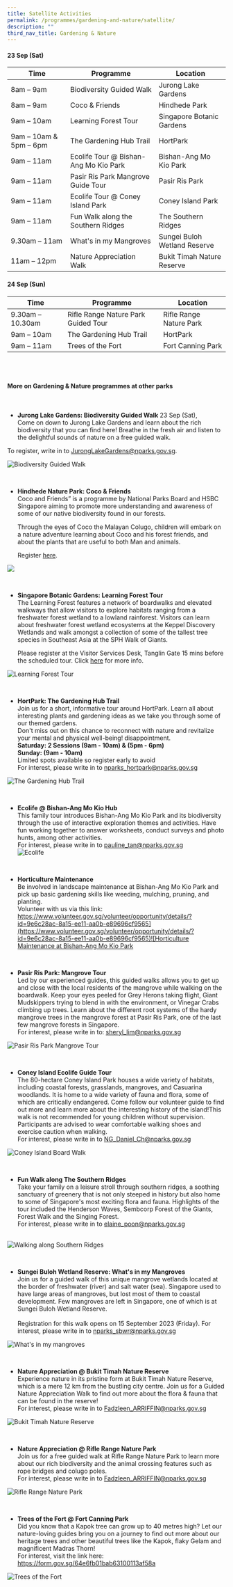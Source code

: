 ```yaml
---
title: Satellite Activities
permalink: /programmes/gardening-and-nature/satellite/
description: ""
third_nav_title: Gardening & Nature
---
```

#### 23 Sep (Sat) <br>

| Time | Programme | Location |
| -------- | -------- | -------- |
| 8am – 9am | Biodiversity Guided Walk | Jurong Lake Gardens |
| 8am – 9am | Coco &amp; Friends | Hindhede Park |
| 9am – 10am | Learning Forest Tour | Singapore Botanic Gardens |
| 9am – 10am &amp; 5pm – 6pm| The Gardening Hub Trail | HortPark |
| 9am – 11am | Ecolife Tour @ Bishan-Ang Mo Kio Park | Bishan-Ang Mo Kio Park |
| 9am – 11am | Pasir Ris Park Mangrove Guide Tour | Pasir Ris Park|
| 9am – 11am | Ecolife Tour @ Coney Island Park | Coney Island Park |
|9am – 11am | Fun Walk along the Southern Ridges | The Southern Ridges |
| 9.30am – 11am | What's in my Mangroves | Sungei Buloh Wetland Reserve |
| 11am – 12pm | Nature Appreciation Walk | Bukit Timah Nature Reserve |




#### 24 Sep (Sun)


| Time | Programme | Location |
| -------- | -------- | -------- |
| 9.30am – 10.30am | Rifle Range Nature Park Guided Tour | Rifle Range Nature Park |
| 9am – 10am | The Gardening Hub Trail | HortPark |
| 9am – 11am | Trees of the Fort| Fort Canning Park |

<br>
<br>

#### More on Gardening &amp; Nature programmes at other parks

<br>

* **Jurong Lake Gardens: Biodiversity Guided Walk**
23 Sep (Sat), 
<br> Come on down to Jurong Lake Gardens and learn about the rich biodiversity that you can find here! Breathe in the fresh air and listen to the delightful sounds of nature on a free guided walk. <br>

To register, write in to
[JurongLakeGardens@nparks.gov.sg](JurongLakeGardens@nparks.gov.sg).

![Biodiversity Guided Walk](/images/biodiversity%20guided%20walk.jpeg)

<br>

* **Hindhede Nature Park: Coco &amp; Friends**<br> Coco and Friends” is a programme by National Parks Board and HSBC Singapore aiming to promote more understanding and awareness of some of our native biodiversity found in our forests. <br> 

	Through the eyes of Coco the Malayan Colugo, children will embark on a nature adventure learning about Coco and his forest friends, and about the plants that are useful to both Man and animals.<br> 
	
	Register [here](https://www.nparks.gov.sg/activities/events-and-workshops/2023/9/cn_coco-and-friends-23-sept-2023).

![](/images/coco%20&amp;%20friends.png)

<br>


* **Singapore Botanic Gardens: Learning Forest Tour**<br>The Learning Forest features a network of boardwalks and elevated walkways that allow visitors to explore habitats ranging from a freshwater forest wetland to a lowland rainforest. Visitors can learn about freshwater forest wetland ecosystems at the Keppel Discovery Wetlands and walk amongst a collection of some of the tallest tree species in Southeast Asia at the SPH Walk of Giants. <br> 

	Please register at the Visitor Services Desk, Tanglin Gate 15 mins before the scheduled tour. Click [here](https://www.nparks.gov.sg/activities/events-and-workshops/2023/9/learning-forest-tour-4th-sat) for more info.


![Learning Forest Tour](/images/learning%20forest%20tour%2002.jpeg)

<br>

* **HortPark: The Gardening Hub Trail**<br>Join us for a short, informative tour around HortPark. Learn all about interesting plants and gardening ideas as we take you through some of our themed gardens. <br> Don't miss out on this chance to reconnect with nature and revitalize your mental and physical well-being! disappointment. <br> **Saturday: 2 Sessions (9am - 10am) &amp; (5pm - 6pm)** <br> **Sunday: (9am - 10am)** <br> Limited spots available so register early to avoid 
<br> For interest, please write in to
[nparks_hortpark@nparks.gov.sg](nparks_hortpark@nparks.gov.sg)

![The Gardening Hub Trail](/images/the%20gardening%20hub%20trail.png)

<br>

* **Ecolife @ Bishan-Ang Mo Kio Hub**<br>This family tour introduces Bishan-Ang Mo Kio Park and its biodiversity through the use of interactive exploration themes and activities. Have fun working together to answer worksheets, conduct surveys and photo hunts, among other activities. <br> For interest, please write in to [pauline_tan@nparks.gov.sg](pauline_tan@nparks.gov.sg) <br>
![Ecolife](/images/ecolife%202.jpg)

<br>

* **Horticulture Maintenance**<br> Be involved in landscape maintenance at Bishan-Ang Mo Kio Park and pick up basic gardening skills like weeding, mulching, pruning, and planting. <br> Volunteer with us via this link: [https://www.volunteer.gov.sg/volunteer/opportunity/details/?id=9e6c28ac-8a15-ee11-aa0b-e89696cf9565](https://www.volunteer.gov.sg/volunteer/opportunity/details/?id=9e6c28ac-8a15-ee11-aa0b-e89696cf9565)![Horticulture Maintenance at Bishan-Ang Mo Kio Park](/images/horticulture%20maintenance%20-%20bamkp.PNG)


<br>

* **Pasir Ris Park: Mangrove Tour**<br>Led by our experienced guides, this guided walks allows you to get up and close with the local residents of the mangrove while walking on the boardwalk. Keep your eyes peeled for Grey Herons taking flight, Giant Mudskippers trying to blend in with the environment, or Vinegar Crabs climbing up trees. Learn about the different root systems of the hardy mangrove trees in the mangrove forest at Pasir Ris Park, one of the last few mangrove forests in Singapore. <br> For interest, please write in to:
[sheryl_lim@nparks.gov.sg](sheryl_lim@nparks.gov.sg)

![Pasir Ris Park Mangrove Tour](/images/prp%20mangrove%20guided%20walk.jpeg)

<br>

* **Coney Island Ecolife Guide Tour**<br>The 80-hectare Coney Island Park houses a wide variety of habitats, including coastal forests, grasslands, mangroves, and Casuarina woodlands. It is home to a wide variety of fauna and flora, some of which are critically endangered. Come follow our volunteer guide to find out more and learn more about the interesting history of the island!This walk is not recommended for young children without supervision. Participants are advised to wear comfortable walking shoes and exercise caution when walking. <br> For interest, please write in to [NG_Daniel_Ch@nparks.gov.sg](NG_Daniel_Ch@nparks.gov.sg)

![Coney Island Board Walk](/images/board%20walk%20at%20coney%20island%20park_creditnparks_480x320.jpeg)

<br>

* **Fun Walk along The Southern Ridges**<br>Take your family on a leisure stroll through southern ridges, a soothing sanctuary of greenery that is not only steeped in history but also home to some of Singapore's most exciting flora and fauna. Highlights of the tour included the Henderson Waves, Sembcorp Forest of the Giants, Forest Walk and the Singing Forest. <br> For interest, please write in to [elaine_poon@nparks.gov.sg](elaine_poon@nparks.gov.sg)
 
 <br> ![Walking along Southern Ridges](/images/bird%20watching%20along%20the%20southern%20ridges%20cropped.jpg)



<br>

* **Sungei Buloh Wetland Reserve: What's in my Mangroves**<br>Join us for a guided walk of this unique mangrove wetlands located at the border of freshwater (river) and salt water (sea). Singapore used to have large areas of mangroves, but lost most of them to coastal development. Few mangroves are left in Singapore, one of which is at Sungei Buloh Wetland Reserve. <br><br> Registration for this walk opens on 15 September 2023 (Friday). For interest, please write in to [nparks_sbwr@nparks.gov.sg](nparks_sbwr@nparks.gov.sg)

![What's in my mangroves](/images/sbwr%20what's%20in%20my%20mangrove.jpeg)

<br>

* **Nature Appreciation @ Bukit Timah Nature Reserve**<br> Experience nature in its pristine form at Bukit Timah Nature Reserve, which is a mere 12 km from the bustling city centre. Join us for a Guided Nature Appreciation Walk to find out more about the flora &amp; fauna that can be found in the reserve! <br> For interest, please write in to [Fadzleen_ARRIFFIN@nparks.gov.sg](Fadzleen_ARRIFFIN@nparks.gov.sg)

![Bukit Timah Nature Reserve](/images/btnr%20nature%20appreciation%20walk.jpeg)

<br>

* **Nature Appreciation @ Rifle Range Nature Park**<br>Join us for a free guided walk at Rifle Range Nature Park to learn more about our rich biodiversity and the animal crossing features such as rope bridges and colugo poles. <br> For interest, please write in to [Fadzleen_ARRIFFIN@nparks.gov.sg](Fadzleen_ARRIFFIN@nparks.gov.sg)

![Rifle Range Nature Park](/images/rrnp%20nature%20appreciation%20walk_2.jpeg)

<br>

* **Trees of the Fort @ Fort Canning Park**<br>Did you know that a Kapok tree can grow up to 40 metres high? Let our nature-loving guides bring you on a journey to find out more about our heritage trees and other beautiful trees like the Kapok, flaky Gelam and magnificent Madras Thorn! <br> For interest, visit the link here: [https://form.gov.sg/64e6fb01bab63100113af58a ](https://form.gov.sg/64e6fb01bab63100113af58a )

![Trees of the Fort](/images/trees%20of%20the%20fort.jpeg)

<br>

<br>

<br>
<br>